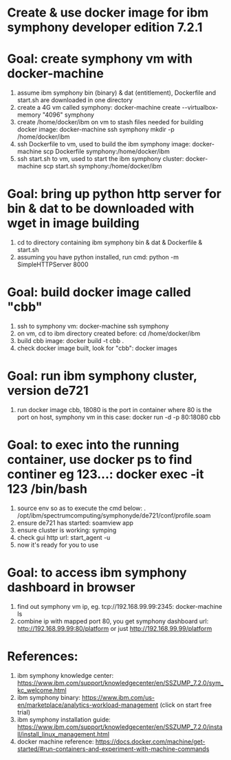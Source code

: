 # Create & use docker image for ibm symphony developer edition 7.2.1 

# Goal: create symphony vm with docker-machine
1. assume ibm symphony bin (binary) & dat (entitlement), Dockerfile and start.sh are downloaded in one directory
2. create a 4G vm called symphony: docker-machine create --virtualbox-memory "4096" symphony
3. create /home/docker/ibm on vm to stash files needed for building docker image: docker-machine ssh symphony mkdir -p /home/docker/ibm 
4. ssh Dockerfile to vm, used to build the ibm symphony image: docker-machine scp Dockerfile symphony:/home/docker/ibm 
5. ssh start.sh to vm, used to start the ibm symphony cluster: docker-machine scp start.sh symphony:/home/docker/ibm 

# Goal: bring up python http server for bin & dat to be downloaded with wget in image building
1. cd to directory containing ibm symphony bin & dat & Dockerfile & start.sh
2. assuming you have python installed, run cmd: python -m SimpleHTTPServer 8000

# Goal: build docker image called "cbb"
1. ssh to symphony vm: docker-machine ssh symphony
2. on vm, cd to ibm directory created before: cd /home/docker/ibm
3. build cbb image: docker build -t cbb .
4. check docker image built, look for "cbb": docker images

# Goal: run ibm symphony cluster, version de721
1. run docker image cbb, 18080 is the port in container where 80 is the port on host, symphony vm in this case: docker run -d -p 80:18080 cbb

# Goal: to exec into the running container, use docker ps to find continer eg 123...: docker exec -it 123 /bin/bash
1. source env so as to execute the cmd below: . /opt/ibm/spectrumcomputing/symphonyde/de721/conf/profile.soam
2. ensure de721 has started: soamview app
3. ensure cluster is working: symping
4. check gui http url: start_agent -u
5. now it's ready for you to use 

# Goal: to access ibm symphony dashboard in browser
1. find out symphony vm ip, eg. tcp://192.168.99.99:2345: docker-machine ls 
2. combine ip with mapped port 80, you get symphony dashboard url: http://192.168.99.99:80/platform or just http://192.168.99.99/platform

# References: 
1. ibm symphony knowledge center: https://www.ibm.com/support/knowledgecenter/en/SSZUMP_7.2.0/sym_kc_welcome.html
2. ibm symphony binary: https://www.ibm.com/us-en/marketplace/analytics-workload-management (click on start free trial)
3. ibm symphony installation guide: https://www.ibm.com/support/knowledgecenter/en/SSZUMP_7.2.0/install/install_linux_management.html
4. docker machine reference: https://docs.docker.com/machine/get-started/#run-containers-and-experiment-with-machine-commands


